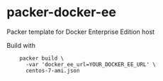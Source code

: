 # packer-docker-ee

Packer template for Docker Enterprise Edition host

Build with
```
    packer build \
      -var 'docker_ee_url=YOUR_DOCKER_EE_URL' \
      centos-7-ami.json 
```
